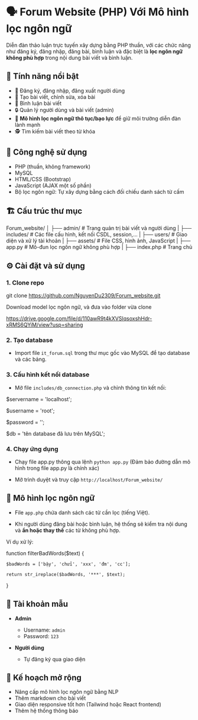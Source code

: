 # 🗣️ Forum Website (PHP) Với Mô hình lọc ngôn ngữ

Diễn đàn thảo luận trực tuyến xây dựng bằng PHP thuần, với các chức năng như đăng ký, đăng nhập, đăng bài, bình luận và đặc biệt là **lọc ngôn ngữ không phù hợp** trong nội dung bài viết và bình luận.

## 🚀 Tính năng nổi bật

- 👥 Đăng ký, đăng nhập, đăng xuất người dùng
- 📝 Tạo bài viết, chỉnh sửa, xóa bài
- 💬 Bình luận bài viết
- 🔒 Quản lý người dùng và bài viết (admin)
- 🧹 **Mô hình lọc ngôn ngữ thô tục/bạo lực** để giữ môi trường diễn đàn lành mạnh
- 🕵️ Tìm kiếm bài viết theo từ khóa

## 🧠 Công nghệ sử dụng

- PHP (thuần, không framework)
- MySQL
- HTML/CSS (Bootstrap)
- JavaScript (AJAX một số phần)
- Bộ lọc ngôn ngữ: Tự xây dựng bằng cách đối chiếu danh sách từ cấm

## 🏗️ Cấu trúc thư mục

Forum_website/
│
├── admin/               # Trang quản trị bài viết và người dùng
|
├── includes/            # Các file cấu hình, kết nối CSDL, session,...
|
├── users/               # Giao diện và xử lý tài khoản
|
├── assets/              # File CSS, hình ảnh, JavaScript
|
├── app.py               # Mô-đun lọc ngôn ngữ không phù hợp
|
├── index.php            # Trang chủ

## ⚙️ Cài đặt và sử dụng

### 1. Clone repo

git clone https://github.com/NguyenDu2309/Forum_website.git

Download model lọc ngôn ngữ, và đưa vào folder vừa clone

https://drive.google.com/file/d/110awR9t4kXVSIqsoxshHdr-xRMS6QYiM/view?usp=sharing

### 2. Tạo database

- Import file `it_forum.sql` trong thư mục gốc vào MySQL để tạo database và các bảng.

### 3. Cấu hình kết nối database

- Mở file `includes/db_connection.php` và chỉnh thông tin kết nối:

$servername = 'localhost';

$username = 'root';

$password = '';

$db = 'tên database đã lưu trên MySQL';

### 4. Chạy ứng dụng

- Chạy file app.py thông qua lệnh `python app.py` (Đảm bảo đường dẫn mô hình trong file app.py là chính xác)

- Mở trình duyệt và truy cập `http://localhost/Forum_website/`


## 🧼 Mô hình lọc ngôn ngữ

- File `app.php` chứa danh sách các từ cần lọc (tiếng Việt).

- Khi người dùng đăng bài hoặc bình luận, hệ thống sẽ kiểm tra nội dung và **ẩn hoặc thay thế** các từ không phù hợp.

Ví dụ xử lý:

function filterBadWords($text) {

    $badWords = ['bậy', 'chửi', 'xxx', 'đm', 'cc'];

    return str_ireplace($badWords, '***', $text);

}

## 🔐 Tài khoản mẫu

- **Admin**
  - Username: `admin`
  - Password: `123`

- **Người dùng**
  - Tự đăng ký qua giao diện

## 📌 Kế hoạch mở rộng

- Nâng cấp mô hình lọc ngôn ngữ bằng NLP
- Thêm markdown cho bài viết
- Giao diện responsive tốt hơn (Tailwind hoặc React frontend)
- Thêm hệ thống thông báo


